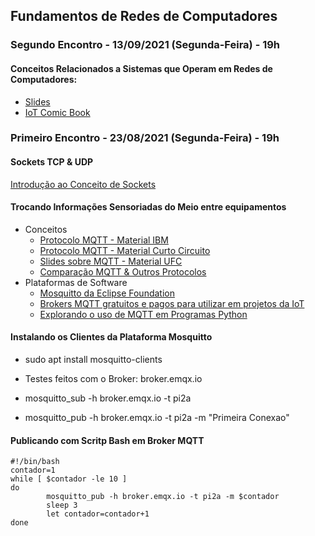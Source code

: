## Fundamentos de Redes de Computadores

### Segundo Encontro - 13/09/2021 (Segunda-Feira) - 19h

#### Conceitos Relacionados a Sistemas que Operam em Redes de Computadores:
* [Slides](http://olaria.ucpel.edu.br/materiais/lib/exe/fetch.php?media=iot_slides_introdutorios.pdf)
* [IoT Comic Book](https://iotcomicbook.org/)

### Primeiro Encontro - 23/08/2021 (Segunda-Feira) - 19h

#### Sockets TCP & UDP
[Introdução ao Conceito de Sockets](http://olaria.ucpel.edu.br/materiais/lib/exe/fetch.php?media=introducao-sockets.pdf)

#### Trocando Informações Sensoriadas do Meio entre equipamentos
  * Conceitos
    * [Protocolo MQTT - Material IBM](https://www.ibm.com/developerworks/br/library/iot-mqtt-why-good-for-iot/index.html)
    * [Protocolo MQTT - Material Curto Circuito](https://www.curtocircuito.com.br/blog/introducao-ao-mqtt/)
    * [Slides sobre MQTT - Material UFC](https://pt.slideshare.net/MaurcioMoreiraNeto/protocolo-mqtt-redes-de-computadores)
    * [Comparação MQTT & Outros Protocolos](https://medium.com/internet-das-coisas/iot-05-dando-uma-breve-an%C3%A1lise-no-protocolo-mqtt-e404e977fbb6)
  * Plataformas de Software
    * [Mosquitto da Eclipse Foundation](https://mosquitto.org)
    * [Brokers MQTT gratuitos e pagos para utilizar em projetos da IoT](https://diyprojects.io/8-online-mqtt-brokers-iot-connected-objects-cloud/#.XzfHmEl7nUI)
    * [Explorando o uso de MQTT em Programas Python](https://fazbe.github.io/Usando-o-paho-mqtt-para-Python/)


#### Instalando os Clientes da Plataforma Mosquitto

* sudo apt install mosquitto-clients

* Testes feitos com o Broker: broker.emqx.io

* mosquitto_sub -h broker.emqx.io -t pi2a

* mosquitto_pub -h broker.emqx.io -t pi2a -m "Primeira Conexao"


#### Publicando com Scritp Bash em Broker MQTT
~~~
#!/bin/bash
contador=1
while [ $contador -le 10 ]
do
        mosquitto_pub -h broker.emqx.io -t pi2a -m $contador
        sleep 3
        let contador=contador+1
done
~~~

